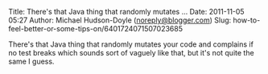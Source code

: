 Title: There&#39;s that Java thing that randomly mutates ...
Date: 2011-11-05 05:27
Author: Michael Hudson-Doyle (noreply@blogger.com)
Slug: how-to-feel-better-or-some-tips-on/6401724071507023685

There's that Java thing that randomly mutates your code and complains if
no test breaks which sounds sort of vaguely like that, but it's not
quite the same I guess.

